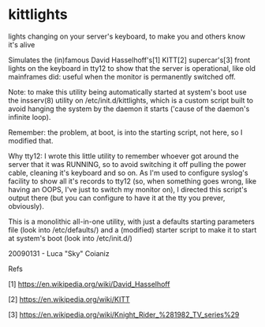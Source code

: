 # kittlights
lights changing on your server's keyboard, to make you and others know it's alive

 Simulates the (in)famous David Hasselhoff's[1] KITT[2] supercar's[3] front
lights on the keyboard in tty12 to show that the server is operational, like
old mainframes did: useful when the monitor is permanently switched off.

Note: to make this utility being automatically started at system's boot
      use the insserv(8) utility on /etc/init.d/kittlights, which is a
      custom script built to avoid hanging the system by the daemon it
      starts ('cause of the daemon's infinite loop).

Remember: the problem, at boot, is into the starting script, not here, so I
       modified that.

Why tty12: I wrote this little utility to remember whoever got around the
      server that it was RUNNING, so to avoid switching it off pulling the
      power cable, cleaning it's keyboard and so on.
       As I'm used to configure syslog's facility to show all it's records
      to tty12 (so, when something goes wrong, like having an OOPS, I've just
      to switch my monitor on), I directed this script's output there (but
      you can configure to have it at the tty you prever, obviously).

 This is a monolithic all-in-one utility, with just a defaults starting
parameters file (look into /etc/defaults/) and a (modified) starter script
to make it to start at system's boot (look into /etc/init.d/)

20090131 - Luca "Sky" Coianiz

Refs

[1] https://en.wikipedia.org/wiki/David_Hasselhoff

[2] https://en.wikipedia.org/wiki/KITT

[3] https://en.wikipedia.org/wiki/Knight_Rider_%281982_TV_series%29
